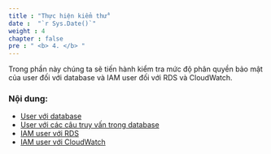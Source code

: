 ```yaml
---
title : "Thực hiện kiểm thử"
date :  "`r Sys.Date()`" 
weight : 4 
chapter : false
pre : " <b> 4. </b> "
---
```



Trong phần này chúng ta sẽ tiến hành kiểm tra mức độ phân quyền bảo mật của user đối với database và IAM user đối với RDS và CloudWatch.

### Nội dung:

  - [User với database](./4.1-userwithdb/)
  - [User với các câu truy vấn trong database](./4.2-userwithquery/)
  - [IAM user với RDS](./4.3-iamuserwithrds)
  - [IAM user với CloudWatch](./4.4-iamuserwithcloud/)
